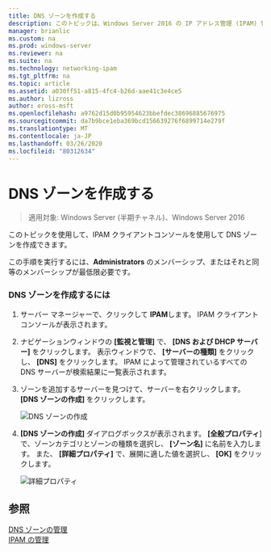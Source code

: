 ```yaml
---
title: DNS ゾーンを作成する
description: このトピックは、Windows Server 2016 の IP アドレス管理 (IPAM) 管理ガイドに含まれています。
manager: brianlic
ms.custom: na
ms.prod: windows-server
ms.reviewer: na
ms.suite: na
ms.technology: networking-ipam
ms.tgt_pltfrm: na
ms.topic: article
ms.assetid: a030ff51-a815-4fc4-b26d-aae41c3e4ce5
ms.author: lizross
author: eross-msft
ms.openlocfilehash: a9762d15d0b95954623bbefdec38696885676975
ms.sourcegitcommit: da7b9bce1eba369bcd156639276f6899714e279f
ms.translationtype: MT
ms.contentlocale: ja-JP
ms.lasthandoff: 03/26/2020
ms.locfileid: "80312634"
---
```

# <a name="create-a-dns-zone"></a>DNS ゾーンを作成する

>適用対象: Windows Server (半期チャネル)、Windows Server 2016

このトピックを使用して、IPAM クライアントコンソールを使用して DNS ゾーンを作成できます。  
  
この手順を実行するには、**Administrators** のメンバーシップ、またはそれと同等のメンバーシップが最低限必要です。  
  
### <a name="to-create-a-dns-zone"></a>DNS ゾーンを作成するには  
  
1.  サーバー マネージャーで、クリックして  **IPAM**します。 IPAM クライアントコンソールが表示されます。  
  
2.  ナビゲーションウィンドウの **[監視と管理]** で、 **[DNS および DHCP サーバー]** をクリックします。 表示ウィンドウで、 **[サーバーの種類]** をクリックし、 **[DNS]** をクリックします。 IPAM によって管理されているすべての DNS サーバーが検索結果に一覧表示されます。  
  
3.  ゾーンを追加するサーバーを見つけて、サーバーを右クリックします。  **[DNS ゾーンの作成]** をクリックします。  
  
    ![DNS ゾーンの作成](../../media/Create-a-DNS-Zone/ipam_CreateDNSZone_01a.jpg)  
  
4.  **[DNS ゾーンの作成]** ダイアログボックスが表示されます。 **[全般プロパティ**] で、ゾーンカテゴリとゾーンの種類を選択し、 **[ゾーン名]** に名前を入力します。 また、 **[詳細プロパティ]** で、展開に適した値を選択し、 **[OK]** をクリックします。  
  
    ![詳細プロパティ](../../media/Create-a-DNS-Zone/ipam_CreateDNSZone_02a.jpg)  
  
## <a name="see-also"></a>参照  
[DNS ゾーンの管理](DNS-Zone-Management.md)  
[IPAM の管理](Manage-IPAM.md)  
  


